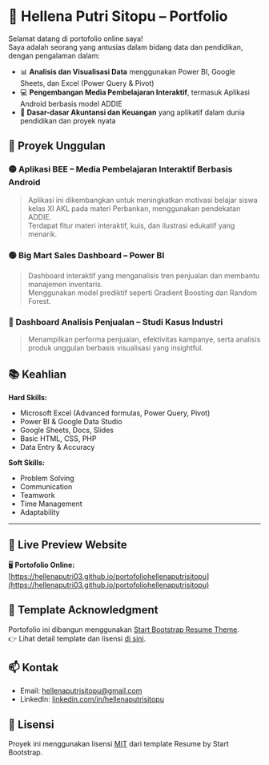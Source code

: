 # 💼 Hellena Putri Sitopu – Portfolio

Selamat datang di portofolio online saya!  
Saya adalah seorang yang antusias dalam bidang data dan pendidikan, dengan pengalaman dalam:

- 📊 **Analisis dan Visualisasi Data** menggunakan Power BI, Google Sheets, dan Excel (Power Query & Pivot)
- 💻 **Pengembangan Media Pembelajaran Interaktif**, termasuk Aplikasi Android berbasis model ADDIE
- 🧮 **Dasar-dasar Akuntansi dan Keuangan** yang aplikatif dalam dunia pendidikan dan proyek nyata

## 🚀 Proyek Unggulan

### 🟡 Aplikasi BEE – Media Pembelajaran Interaktif Berbasis Android
> Aplikasi ini dikembangkan untuk meningkatkan motivasi belajar siswa kelas XI AKL pada materi Perbankan, menggunakan pendekatan ADDIE.  
> Terdapat fitur materi interaktif, kuis, dan ilustrasi edukatif yang menarik.

### 🟢 Big Mart Sales Dashboard – Power BI
> Dashboard interaktif yang menganalisis tren penjualan dan membantu manajemen inventaris.  
> Menggunakan model prediktif seperti Gradient Boosting dan Random Forest.

### 🔵 Dashboard Analisis Penjualan – Studi Kasus Industri
> Menampilkan performa penjualan, efektivitas kampanye, serta analisis produk unggulan berbasis visualisasi yang insightful.

## 📚 Keahlian

**Hard Skills:**
- Microsoft Excel (Advanced formulas, Power Query, Pivot)
- Power BI & Google Data Studio
- Google Sheets, Docs, Slides
- Basic HTML, CSS, PHP
- Data Entry & Accuracy

**Soft Skills:**
- Problem Solving  
- Communication  
- Teamwork  
- Time Management  
- Adaptability

---

## 🔗 Live Preview Website

🖥️ **Portofolio Online:**  
[https://hellenaputri03.github.io/portofoliohellenaputrisitopu](https://hellenaputri03.github.io/portofoliohellenaputrisitopu)


## 📝 Template Acknowledgment

Portofolio ini dibangun menggunakan [Start Bootstrap Resume Theme](https://startbootstrap.com/theme/resume/).  
👉 Lihat detail template dan lisensi [di sini](./TEMPLATE_SOURCE.md).


## 📫 Kontak

- Email: hellenaputrisitopu@gmail.com  
- LinkedIn: [linkedin.com/in/hellenaputrisitopu](https://www.linkedin.com/in/hellena-putri-sitopu/)


## 📌 Lisensi

Proyek ini menggunakan lisensi [MIT](https://github.com/StartBootstrap/startbootstrap-resume/blob/master/LICENSE) dari template Resume by Start Bootstrap.
